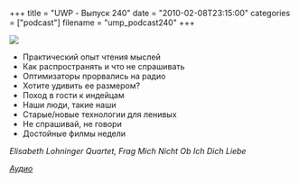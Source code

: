 +++
title = "UWP - Выпуск 240"
date = "2010-02-08T23:15:00"
categories = ["podcast"]
filename = "ump_podcast240"
+++

![](https://podcast.umputun.com/images/uwp/uwp240.jpg)


- Практический опыт чтения мыслей
- Как распространять и что не спрашивать
- Оптимизаторы прорвались на радио
- Хотите удивить ее размером?
- Поход в гости к индейцам
- Наши люди, такие наши
- Старые/новые технологии для ленивых
- Не спрашивай, не говори
- Достойные филмы недели


_Elisabeth Lohninger Quartet, Frag Mich Nicht Ob Ich Dich Liebe_

[*Аудио*](http://archive.rucast.net/uwp/media/ump_podcast240.mp3)
<audio src="http://archive.rucast.net/uwp/media/ump_podcast240.mp3" preload="none">